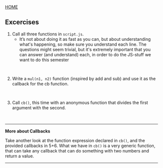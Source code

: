 [HOME](/README.md)

## Excercises


1. Call all three functions in `script.js`. 
    - It’s not about doing it as fast as you can, but about understanding what's happening, so make sure you understand each line. The questions might seem trivial, but it's extremely important that you can answer (and understand) each, in order to do the JS-stuff we want to do this semester

</br>

2. Write a `mul(n1, n2)` function (inspired by add and sub) and use it as the callback for the cb function.

</br>

3. Call `cb()`, this time with an anonymous function that divides the first argument with the second.

</br>

***

**More about Callbacks**

Take another look at the function expression declared in `cb()`, and the provided callbacks in 5+6. What we have in `cb()` is a very generic function, that can take any callback that can do something with two numbers and return a value.

***